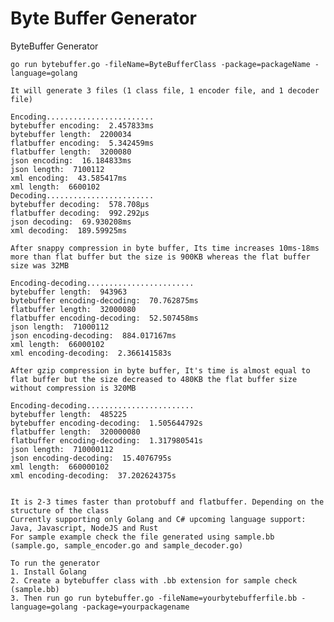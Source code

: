 # Byte Buffer Generator
ByteBuffer Generator

    go run bytebuffer.go -fileName=ByteBufferClass -package=packageName -language=golang
    
    It will generate 3 files (1 class file, 1 encoder file, and 1 decoder file)
    
    Encoding........................
    bytebuffer encoding:  2.457833ms
    bytebuffer length:  2200034
    flatbuffer encoding:  5.342459ms
    flatbuffer length:  3200080
    json encoding:  16.184833ms
    json length:  7100112
    xml encoding:  43.585417ms
    xml length:  6600102
    Decoding........................
    bytebuffer decoding:  578.708µs
    flatbuffer decoding:  992.292µs
    json decoding:  69.930208ms
    xml decoding:  189.59925ms

    After snappy compression in byte buffer, Its time increases 10ms-18ms more than flat buffer but the size is 900KB whereas the flat buffer size was 32MB
    
    Encoding-decoding........................
    bytebuffer length:  943963
    bytebuffer encoding-decoding:  70.762875ms
    flatbuffer length:  32000080
    flatbuffer encoding-decoding:  52.507458ms
    json length:  71000112
    json encoding-decoding:  884.017167ms
    xml length:  66000102
    xml encoding-decoding:  2.366141583s

    After gzip compression in byte buffer, It's time is almost equal to flat buffer but the size decreased to 480KB the flat buffer size without compression is 320MB
    
    Encoding-decoding........................
    bytebuffer length:  485225
    bytebuffer encoding-decoding:  1.505644792s
    flatbuffer length:  320000080
    flatbuffer encoding-decoding:  1.317980541s
    json length:  710000112
    json encoding-decoding:  15.4076795s
    xml length:  660000102
    xml encoding-decoding:  37.202624375s

    
    It is 2-3 times faster than protobuff and flatbuffer. Depending on the structure of the class
    Currently supporting only Golang and C# upcoming language support: Java, Javascript, NodeJS and Rust
    For sample example check the file generated using sample.bb (sample.go, sample_encoder.go and sample_decoder.go)

    To run the generator
    1. Install Golang
    2. Create a bytebuffer class with .bb extension for sample check (sample.bb)
    3. Then run go run bytebuffer.go -fileName=yourbytebufferfile.bb -language=golang -package=yourpackagename
